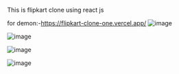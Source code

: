 This is flipkart clone using react js 

for demon:-https://flipkart-clone-one.vercel.app/
![image](https://user-images.githubusercontent.com/90319891/138674795-2dbba793-a1dc-4411-923d-258389250fea.png)

![image](https://user-images.githubusercontent.com/90319891/138674847-387a09bc-1c5c-4273-902f-ac2b889f4fbf.png)

![image](https://user-images.githubusercontent.com/90319891/138674888-ae36bbb7-ce94-4aa1-8eb2-b3b8f91915aa.png)

![image](https://user-images.githubusercontent.com/90319891/138674924-f1230228-6a77-45a0-bcde-534abe4b8f04.png)

